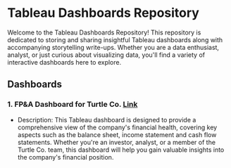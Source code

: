 # Tableau Dashboards Repository

Welcome to the Tableau Dashboards Repository! This repository is dedicated to storing and sharing insightful Tableau dashboards along with accompanying storytelling write-ups. Whether you are a data enthusiast, analyst, or just curious about visualizing data, you'll find a variety of interactive dashboards here to explore.

## Dashboards

### 1. FP&A Dashboard for Turtle Co. [Link](/turtle_co_FP&A/README.md)
- Description:  This Tableau dashboard is designed to provide a comprehensive view of the company's financial health, covering key aspects such as the balance sheet, income statement and cash flow statements. Whether you're an investor, analyst, or a member of the Turtle Co. team, this dashboard will help you gain valuable insights into the company's financial position.